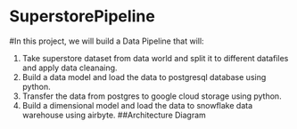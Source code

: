 # SuperstorePipeline
#In this project, we will build a Data Pipeline that will:
1. Take superstore dataset from data world and split it to different datafiles and apply data cleanaing.
2. Build a data model and load the data to postgresql database using python.
3. Transfer the data from postgres to google cloud storage using python.
4. Build a dimensional model and load the data to snowflake data warehouse using airbyte.
##Architecture Diagram
